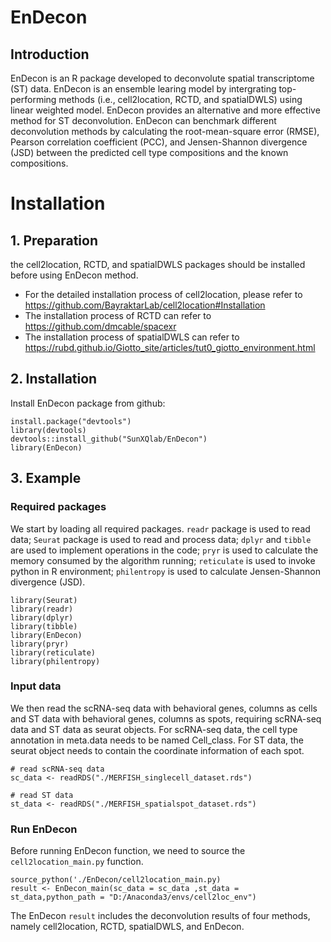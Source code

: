 # EnDecon

## Introduction

EnDecon is an R package developed to deconvolute spatial transcriptome (ST) data. EnDecon is an ensemble learing model by intergrating top-performing methods (i.e., cell2location, RCTD, and spatialDWLS) using linear weighted model. EnDecon provides an alternative and more effective method for ST deconvolution. EnDecon can benchmark different deconvolution methods by calculating the root-mean-square error (RMSE), Pearson correlation coefficient (PCC), and Jensen-Shannon divergence (JSD) between the predicted cell type compositions and the known compositions.

# Installation

## 1. Preparation
the cell2location, RCTD, and spatialDWLS packages should be installed before using EnDecon method.
* For the detailed installation process of cell2location, please refer to https://github.com/BayraktarLab/cell2location#Installation
* The installation process of RCTD can refer to https://github.com/dmcable/spacexr
* The installation process of spatialDWLS can refer to https://rubd.github.io/Giotto_site/articles/tut0_giotto_environment.html

## 2. Installation 
Install EnDecon package from github:<br> 
```
install.package("devtools")
library(devtools)
devtools::install_github("SunXQlab/EnDecon")
library(EnDecon)
```
## 3. Example

### Required packages
We start by loading all required packages. `readr` package is used to read data; `Seurat` package is used to read and process data; `dplyr` and `tibble` are used to implement operations in the code; `pryr` is  used to calculate the memory consumed by the algorithm running; `reticulate` is  used to invoke python in R environment; `philentropy` is used to calculate Jensen-Shannon divergence (JSD).
```
library(Seurat)
library(readr)
library(dplyr)
library(tibble)
library(EnDecon)
library(pryr)
library(reticulate)
library(philentropy)
```
### Input data
We then read the scRNA-seq data with behavioral genes, columns as cells and ST data with behavioral genes, columns as spots, requiring scRNA-seq data and ST data as seurat objects. For scRNA-seq data, the cell type annotation in meta.data needs to be named Cell_class. For ST data, the seurat object needs to contain the coordinate information of each spot.
```
# read scRNA-seq data
sc_data <- readRDS("./MERFISH_singlecell_dataset.rds")

# read ST data
st_data <- readRDS("./MERFISH_spatialspot_dataset.rds")
```
### Run EnDecon
Before running EnDecon function, we need to source the `cell2location_main.py` function.
```
source_python('./EnDecon/cell2location_main.py)
result <- EnDecon_main(sc_data = sc_data ,st_data = st_data,python_path = "D:/Anaconda3/envs/cell2loc_env")
```
The EnDecon `result` includes the deconvolution results of four methods, namely cell2location, RCTD, spatialDWLS, and EnDecon.
